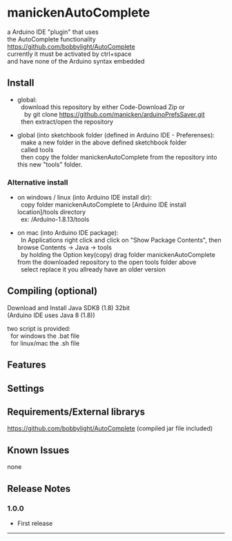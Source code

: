 # manickenAutoComplete
a Arduino IDE "plugin" that uses<br>
the AutoComplete functionality<br>
https://github.com/bobbylight/AutoComplete<br>
currently it must be activated by ctrl+space<br>
and have none of the Arduino syntax embedded<br>


## Install

* global:<br>
&nbsp;&nbsp;download this repository by either Code-Download Zip or<br>
&nbsp;&nbsp;&nbsp;&nbsp;by git clone https://github.com/manicken/arduinoPrefsSaver.git<br>
&nbsp;&nbsp;then extract/open the repository<br>

* global (into sketchbook folder (defined in Arduino IDE - Preferenses):<br>
&nbsp;&nbsp;make a new folder in the above defined sketchbook folder<br>
&nbsp;&nbsp;called tools<br>
&nbsp;&nbsp;then copy the folder manickenAutoComplete from the repository into this new "tools" folder.<br>

### Alternative install

* on windows / linux (into Arduino IDE install dir):<br>
&nbsp;&nbsp;copy folder manickenAutoComplete to [Arduino IDE install location]/tools directory<br>
&nbsp;&nbsp;ex: /Arduino-1.8.13/tools<br>

* on mac (into Arduino IDE package):<br>
&nbsp;&nbsp;In Applications right click and click on "Show Package Contents", then browse Contents -> Java -> tools<br>
&nbsp;&nbsp;by holding the Option key(copy) drag folder manickenAutoComplete from the downloaded repository to the open tools folder above<br>
&nbsp;&nbsp;select replace it you allready have an older version<br>

## Compiling (optional)

Download and Install Java SDK8 (1.8) 32bit<br>
(Arduino IDE uses Java 8 (1.8))<br>

two script is provided:<br>
&nbsp;&nbsp;for windows the .bat file<br>
&nbsp;&nbsp;for linux/mac the .sh file<br>

## Features

## Settings


## Requirements/External librarys

https://github.com/bobbylight/AutoComplete (compiled jar file included)

## Known Issues

none

## Release Notes

### 1.0.0

* First release

-----------------------------------------------------------------------------------------------------------